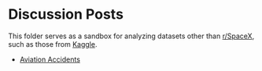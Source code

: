 # Discussion Posts

This folder serves as a sandbox for analyzing datasets other than [r/SpaceX](https://docs.spacexdata.com/?version=latest), such as those from [Kaggle](https://www.kaggle.com/).

* [Aviation Accidents](https://rduckdev.github.io/space-x-statistics/sandbox/aviation-accidents.html)
